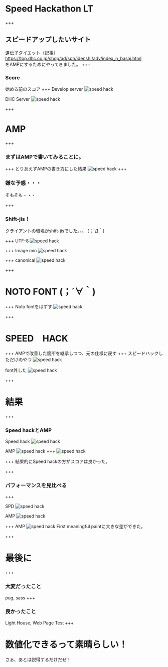 # Speed Hackathon LT
+++
## スピードアップしたいサイト
遺伝子ダイエット（記事）  
https://top.dhc.co.jp/shop/ad/sph/idenshi/adv/index_n_basaj.html  
をAMPにするためにやってきました。
+++
### Score
始める前のスコア
+++
Develop server
![speed hack](assets/images/idenshi_dev_LH_before.png)

DHC Server
![speed hack](assets/images/idenshi_dhc_LH_before.png)


<!-- section -->
+++
# AMP
+++
### まずはAMPで書いてみることに。
+++
とりあえずAMPの書き方にした結果
![speed hack](assets/images/idenshi_dev_LH_after.png)
+++
### 嫌な予感・・・
そもそも・・・

+++
### Shift-jis！
クライアントの環境がshift-jisでした。。。
(；´Д｀)

+++
UTF-8
![speed hack](assets/images/idenshi_dev_LH_UTF-8.png)

+++
Image min
![speed hack](assets/images/idenshi_dev_LH_imagemin.png)

+++
canonical
![speed hack](assets/images/before.png)

+++
# NOTO FONT (；´∀｀)

+++
Noto fontをはずす
![speed hack](assets/images/amp_after.png)

+++
# SPEED　HACK
+++
AMPで改善した箇所を継承しつつ、元の仕様に戻す
+++
スピードハックしただけのやつ
![speed hack](assets/images/spd_normal.png)

font外した
![speed hack](assets/images/spd_after2.png)


+++
# 結果
+++
### Speed hackとAMP
Speed hack
![speed hack](assets/images/spd_after2.png)

AMP
![speed hack](assets/images/amp_after.png)
+++
![speed hack](assets/images/amp_after.png)

+++
結果的にSpeed hackの方がスコアは良かった。

+++
### パフォーマンスを見比べる
+++

SPD
![speed hack](assets/images/spd_performance.png)

AMP
![speed hack](assets/images/amp_performance.png)

+++
AMP
![speed hack](assets/images/amp_performance.png)
First meaningful paintに大きな差ができた。


+++
# 最後に
+++
### 大変だったこと
pug, sass
+++
### 良かったこと
Light House, Web Page Test
+++
# 数値化できるって素晴らしい！
さぁ、あとは説得するだけだぜ！

